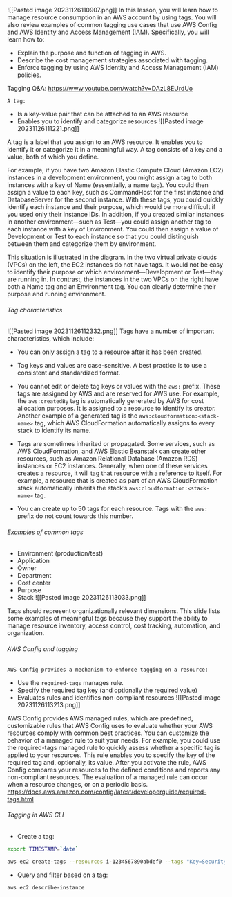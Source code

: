 ![[Pasted image 20231126110907.png]]
In this lesson, you will learn how to manage resource consumption in an AWS account by using tags. You will also review examples of common tagging use cases that use AWS Config and AWS Identity and Access Management (IAM).
Specifically, you will learn how to:
- Explain the purpose and function of tagging in AWS. 
- Describe the cost management strategies associated with tagging.
- Enforce tagging by using AWS Identity and Access Management (IAM) policies.

Tagging Q&A:
https://www.youtube.com/watch?v=DAzL8EUrdUo

`A tag:`
- Is a key-value pair that can be attached to an AWS resource
- Enables you to identify and categorize resources
![[Pasted image 20231126111221.png]]

A tag is a label that you assign to an AWS resource. It enables you to identify it or categorize it in a meaningful way. A tag consists of a key and a value, both of which you define.

For example, if you have two Amazon Elastic Compute Cloud (Amazon EC2) instances in a development environment, you might assign a tag to both instances with a key of Name (essentially, a name tag). You could then assign a value to each key, such as CommandHost for the first instance and DatabaseServer for the second instance. With these tags, you could quickly identify each instance and their purpose, which would be more difficult if you used only their instance IDs. In addition, if you created similar instances in another environment—such as Test—you could assign another tag to each instance with a key of Environment. You could then assign a value of Development or Test to each instance so that you could distinguish between them and categorize them by environment.

This situation is illustrated in the diagram. In the two virtual private clouds (VPCs) on the left, the EC2 instances do not have tags. It would not be easy to identify their purpose or which environment—Development or Test—they are running in. In contrast, the instances in the two VPCs on the right have both a Name tag and an Environment tag. You can clearly determine their purpose and running environment.

###### Tag characteristics
![[Pasted image 20231126112332.png]]
Tags have a number of important characteristics, which include:
- You can only assign a tag to a resource after it has been created.

- Tag keys and values are case-sensitive. A best practice is to use a consistent and standardized format.
  
- You cannot edit or delete tag keys or values with the `aws:` prefix. These tags are assigned by AWS and are reserved for AWS use. For example, the `aws:createdBy` tag is automatically generated by AWS for cost allocation purposes. It is assigned to a resource to identify its creator. Another example of a generated tag is the `aws:cloudformation:<stack-name>` tag, which AWS CloudFormation automatically assigns to every stack to identify its name.
  
- Tags are sometimes inherited or propagated. Some services, such as AWS CloudFormation, and AWS Elastic Beanstalk can create other resources, such as Amazon Relational Database (Amazon RDS) instances or EC2 instances. Generally, when one of these services creates a resource, it will tag that resource with a reference to itself. For example, a resource that is created as part of an AWS CloudFormation stack automatically inherits the stack’s `aws:cloudformation:<stack-name>` tag.
  
- You can create up to 50 tags for each resource. Tags with the `aws:` prefix do not count towards this number.

###### Examples of common tags
- Environment (production/test)
- Application
- Owner
- Department
- Cost center
- Purpose
- Stack
![[Pasted image 20231126113033.png]]

Tags should represent organizationally relevant dimensions. This slide lists some examples of meaningful tags because they support the ability to manage resource inventory, access control, cost tracking, automation, and organization.

###### AWS Config and tagging
`AWS Config provides a mechanism to enforce tagging on a resource:`
- Use the `required-tags` manages rule.
- Specify the required tag key (and optionally the required value)
- Evaluates rules and identifies non-compliant resources
![[Pasted image 20231126113213.png]]

AWS Config provides AWS managed rules, which are predefined, customizable rules that AWS Config uses to evaluate whether your AWS resources comply with common best practices. You can customize the behavior of a managed rule to suit your needs. For example, you could use the required-tags managed rule to quickly assess whether a specific tag is applied to your resources. This rule enables you to specify the key of the required tag and, optionally, its value. After you activate the rule, AWS Config compares your resources to the defined conditions and reports any non-compliant resources. The evaluation of a managed rule can occur when a resource changes, or on a periodic basis.
https://docs.aws.amazon.com/config/latest/developerguide/required-tags.html


###### Tagging in AWS CLI
- Create a tag:
``` bash
export TIMESTAMP=`date`

aws ec2 create-tags --resources i-1234567890abdef0 --tags "Key=SecurityCheck,Value=$TIMESTAMP"
```

- Query and filter based on a tag:
``` bash
aws ec2 describe-instance
```
